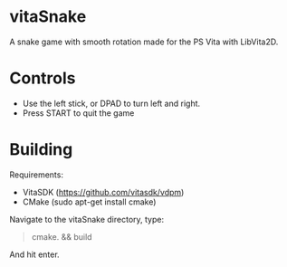 # vitaSnake
A snake game with smooth rotation made for the PS Vita with LibVita2D.

# Controls
* Use the left stick, or DPAD to turn left and right.
* Press START to quit the game

# Building
Requirements:
* VitaSDK (https://github.com/vitasdk/vdpm)  
* CMake (sudo apt-get install cmake)

Navigate to the vitaSnake directory, type:
> cmake. && build

And hit enter.
